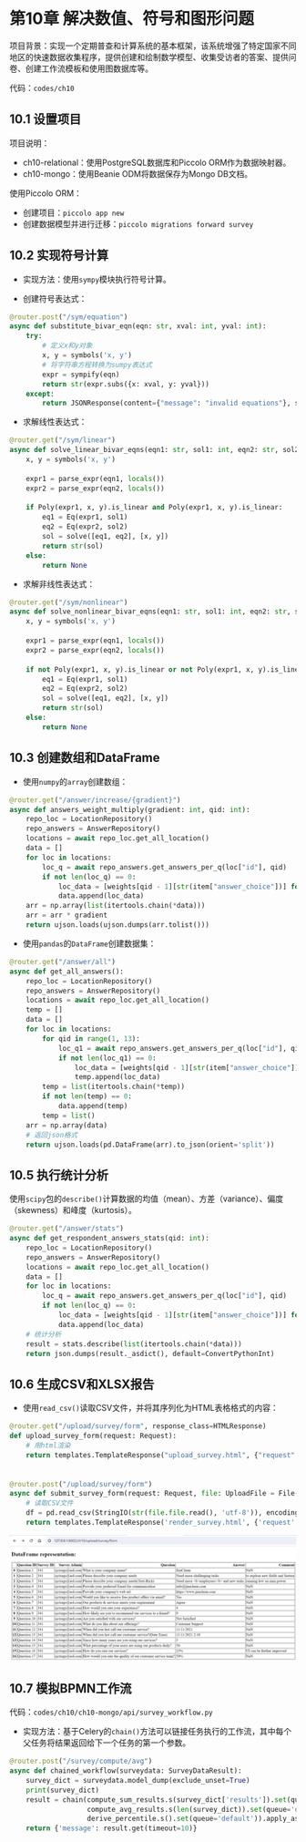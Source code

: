 # 第10章 解决数值、符号和图形问题

项目背景：实现一个定期普查和计算系统的基本框架，该系统增强了特定国家不同地区的快速数据收集程序，提供创建和绘制数学模型、收集受访者的答案、提供问卷、创建工作流模板和使用图数据库等。

代码：`codes/ch10`

## 10.1 设置项目

项目说明：
- ch10-relational：使用PostgreSQL数据库和Piccolo ORM作为数据映射器。
- ch10-mongo：使用Beanie ODM将数据保存为Mongo DB文档。

使用Piccolo ORM：
- 创建项目：`piccolo app new`
- 创建数据模型并进行迁移：`piccolo migrations forward survey`

## 10.2 实现符号计算

- 实现方法：使用`sympy`模块执行符号计算。

- 创建符号表达式：

```python
@router.post("/sym/equation")
async def substitute_bivar_eqn(eqn: str, xval: int, yval: int):
    try:
        # 定义x和y对象
        x, y = symbols('x, y')
        # 将字符串方程转换为sumpy表达式
        expr = sympify(eqn)
        return str(expr.subs({x: xval, y: yval}))
    except:
        return JSONResponse(content={"message": "invalid equations"}, status_code=500)
```

- 求解线性表达式：

```python
@router.get("/sym/linear")
async def solve_linear_bivar_eqns(eqn1: str, sol1: int, eqn2: str, sol2: int):
    x, y = symbols('x, y')

    expr1 = parse_expr(eqn1, locals())
    expr2 = parse_expr(eqn2, locals())

    if Poly(expr1, x, y).is_linear and Poly(expr1, x, y).is_linear:
        eq1 = Eq(expr1, sol1)
        eq2 = Eq(expr2, sol2)
        sol = solve([eq1, eq2], [x, y])
        return str(sol)
    else:
        return None
```

- 求解非线性表达式：

```python
@router.get("/sym/nonlinear")
async def solve_nonlinear_bivar_eqns(eqn1: str, sol1: int, eqn2: str, sol2: int):
    x, y = symbols('x, y')

    expr1 = parse_expr(eqn1, locals())
    expr2 = parse_expr(eqn2, locals())

    if not Poly(expr1, x, y).is_linear or not Poly(expr1, x, y).is_linear:
        eq1 = Eq(expr1, sol1)
        eq2 = Eq(expr2, sol2)
        sol = solve([eq1, eq2], [x, y])
        return str(sol)
    else:
        return None
```

## 10.3 创建数组和DataFrame

- 使用`numpy`的`array`创建数组：

```python
@router.get("/answer/increase/{gradient}")
async def answers_weight_multiply(gradient: int, qid: int):
    repo_loc = LocationRepository()
    repo_answers = AnswerRepository()
    locations = await repo_loc.get_all_location()
    data = []
    for loc in locations:
        loc_q = await repo_answers.get_answers_per_q(loc["id"], qid)
        if not len(loc_q) == 0:
            loc_data = [weights[qid - 1][str(item["answer_choice"])] for item in loc_q]
            data.append(loc_data)
    arr = np.array(list(itertools.chain(*data)))
    arr = arr * gradient
    return ujson.loads(ujson.dumps(arr.tolist()))
```

- 使用`pandas`的`DataFrame`创建数据集：

```python
@router.get("/answer/all")
async def get_all_answers():
    repo_loc = LocationRepository()
    repo_answers = AnswerRepository()
    locations = await repo_loc.get_all_location()
    temp = []
    data = []
    for loc in locations:
        for qid in range(1, 13):
            loc_q1 = await repo_answers.get_answers_per_q(loc["id"], qid)
            if not len(loc_q1) == 0:
                loc_data = [weights[qid - 1][str(item["answer_choice"])] for item in loc_q1]
                temp.append(loc_data)
        temp = list(itertools.chain(*temp))
        if not len(temp) == 0:
            data.append(temp)
        temp = list()
    arr = np.array(data)
    # 返回json格式
    return ujson.loads(pd.DataFrame(arr).to_json(orient='split'))
```

## 10.5 执行统计分析

使用`scipy`包的`describe()`计算数据的均值（mean）、方差（variance）、偏度（skewness）和峰度（kurtosis）。

```python
@router.get("/answer/stats")
async def get_respondent_answers_stats(qid: int):
    repo_loc = LocationRepository()
    repo_answers = AnswerRepository()
    locations = await repo_loc.get_all_location()
    data = []
    for loc in locations:
        loc_q = await repo_answers.get_answers_per_q(loc["id"], qid)
        if not len(loc_q) == 0:
            loc_data = [weights[qid - 1][str(item["answer_choice"])] for item in loc_q]
            data.append(loc_data)
    # 统计分析        
    result = stats.describe(list(itertools.chain(*data)))
    return json.dumps(result._asdict(), default=ConvertPythonInt)
```

## 10.6 生成CSV和XLSX报告

- 使用`read_csv()`读取CSV文件，并将其序列化为HTML表格格式的内容：

```python
@router.get("/upload/survey/form", response_class=HTMLResponse)
def upload_survey_form(request: Request):
    # 用html渲染
    return templates.TemplateResponse("upload_survey.html", {"request": request})


@router.post("/upload/survey/form")
async def submit_survey_form(request: Request, file: UploadFile = File(...)):
    # 读取CSV文件
    df = pd.read_csv(StringIO(str(file.file.read(), 'utf-8')), encoding='utf-8')
    return templates.TemplateResponse('render_survey.html', {'request': request, 'data': df.to_html()})
```

![ch10-01-upload-survey-form.png](./images/ch10-01-upload-survey-form.png)

## 10.7 模拟BPMN工作流

代码：`codes/ch10/ch10-mongo/api/survey_workflow.py`

- 实现方法：基于Celery的`chain()`方法可以链接任务执行的工作流，其中每个父任务将结果返回给下一个任务的第一个参数。

```python
@router.post("/survey/compute/avg")
async def chained_workflow(surveydata: SurveyDataResult):
    survey_dict = surveydata.model_dump(exclude_unset=True)
    print(survey_dict)
    result = chain(compute_sum_results.s(survey_dict['results']).set(queue='default'),
                   compute_avg_results.s(len(survey_dict)).set(queue='default'),
                   derive_percentile.s().set(queue='default')).apply_async()
    return {'message': result.get(timeout=10)}
```
